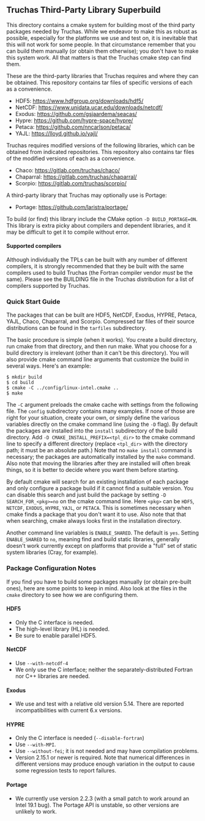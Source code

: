 Truchas Third-Party Library Superbuild
------------------------------------------------------------------------------
This directory contains a cmake system for building most of the third party
packages needed by Truchas.  While we endeavor to make this as robust as
possible, especially for the platforms we use and test on, it is inevitable
that this will not work for some people.  In that circumstance remember that
you can build them manually (or obtain them otherwise); you don't have to
make this system work.  All that matters is that the Truchas cmake step can
find them.

These are the third-party libraries that Truchas requires and where they
can be obtained. This repository contains tar files of specific versions
of each as a convenience.

* HDF5: https://www.hdfgroup.org/downloads/hdf5/
* NetCDF: https://www.unidata.ucar.edu/downloads/netcdf/
* Exodus: https://github.com/gsjaardema/seacas/
* Hypre: https://github.com/hypre-space/hypre/
* Petaca: https://github.com/nncarlson/petaca/
* YAJL: https://lloyd.github.io/yajl/

Truchas requires modified versions of the following libraries, which can
be obtained from indicated repositories. This repository also contains tar
files of the modified versions of each as a convenience.

* Chaco: https://gitlab.com/truchas/chaco/
* Chaparral: https://gitlab.com/truchas/chaparral/
* Scorpio: https://gitlab.com/truchas/scorpio/

A third-party library that Truchas may optionally use is Portage:

* Portage: https://github.com/laristra/portage/

To build (or find) this library include the CMake option `-D BUILD_PORTAGE=ON`.
This library is extra picky about compilers and dependent libraries, and it may
be difficult to get it to compile without error.

#### Supported compilers
Although individually the TPLs can be built with any number of different
compilers, it is strongly recommended that they be built with the same
compilers used to build Truchas (the Fortran compiler vendor *must* be the
same). Please see the BUILDING file in the Truchas distribution for a list
of compilers supported by Truchas.

### Quick Start Guide
The packages that can be built are HDF5, NetCDF, Exodus, HYPRE, Petaca,
YAJL, Chaco, Chaparral, and Scorpio. Compressed tar files of their source
distributions can be found in the `tarfiles` subdirectory.

The basic procedure is simple (when it works). You create a build directory,
run cmake from that directory, and then run make. What you choose for a build
directory is irrelevant (other than it can't be this directory).  You will
also provide cmake command line arguments that customize the build in several
ways.  Here's an example:

    $ mkdir build
    $ cd build
    $ cmake -C ../config/linux-intel.cmake ..
    $ make

The `-C` argument preloads the cmake cache with settings from the following
file.  The `config` subdirectory contains many examples.  If none of those
are right for your situation, create your own, or simply define the various
variables directly on the cmake command line (using the `-D` flag).  By
default the packages are installed into the `install` subdirectory of the
build directory. Add `-D CMAKE_INSTALL_PREFIX=<tpl_dir>` to the cmake
command line to specify a different directory (replace `<tpl_dir>`
with the directory path; it must be an absolute path.)  Note that no `make
install` command is necessary; the packages are automatically installed by the
`make` command.  Also note that moving the libraries after they are installed
will often break things, so it is better to decide where you want them before
starting.

By default cmake will search for an existing installation of each package
and only configure a package build if it cannot find a suitable version.
You can disable this search and just build the package by setting
`-D SEARCH_FOR_<pkg>=no` on the cmake command line.  Here `<pkg>` can be
`HDF5`, `NETCDF`, `EXODUS`, `HYPRE`, `YAJL`, or `PETACA`. This is sometimes
necessary when cmake finds a package that you don't want it to use. Also
note that that when searching, cmake always looks first in the installation
directory.

Another command line variables is `ENABLE_SHARED`.  The default is `yes`.
Setting `ENABLE_SHARED` to `no`, meaning find and build static libraries,
generally doesn't work currently except on platforms that provide a "full"
set of static system libraries (Cray, for example).

### Package Configuration Notes
If you find you have to build some packages manually (or obtain pre-built
ones), here are some points to keep in mind.  Also look at the files in the
`cmake` directory to see how we are configuring them.

#### HDF5
* Only the C interface is needed.
* The high-level library (HL) is needed.
* Be sure to enable parallel HDF5.

#### NetCDF
* Use `--with-netcdf-4`
* We only use the C interface; neither the separately-distributed Fortran
  nor C++ libraries are needed.

#### Exodus
* We use and test with a relative old version 5.14.  There are reported
  incompatibilities with current 6.x versions.

#### HYPRE
* Only the C interface is needed (`--disable-fortran`)
* Use `--with-MPI`.
* Use `--without-fei`; it is not needed and may have compilation problems.
* Version 2.15.1 or newer is required. Note that numerical differences in
  different versions may produce enough variation in the output to cause
  some regression tests to report failures.

#### Portage
* We currently use version 2.2.3 (with a small patch to work around an
  Intel 19.1 bug). The Portage API is unstable, so other versions are
  unlikely to work.
